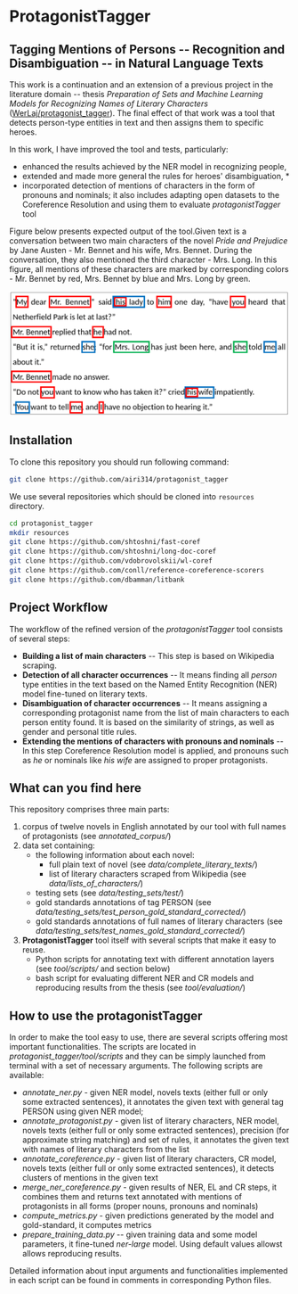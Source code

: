 # ProtagonistTagger 

## Tagging Mentions of Persons -- Recognition and Disambiguation -- in Natural Language Texts

This work is a continuation and an extension of a previous project in the literature domain -- thesis *Preparation of Sets and Machine Learning Models for Recognizing Names of Literary Characters* ([WerLaj/protagonist_tagger](https://github.com/WerLaj/protagonist_tagger)). The final effect of that work was a tool that detects person-type entities in text and then assigns them to specific heroes. 

In this work, I have improved the tool and tests, particularly:
* enhanced the results achieved by the NER model in recognizing people, 
* extended and made more general the rules for heroes' disambiguation, *
* incorporated detection of mentions of characters in the form of pronouns and nominals; it also includes adapting open datasets to the Coreference Resolution and using them to evaluate *protagonistTagger* tool

Figure below presents expected output of the tool.Given text is a conversation between two main characters of the novel *Pride and Prejudice* by Jane Austen - Mr. Bennet and his wife, Mrs. Bennet. During the conversation, they also mentioned the third character - Mrs. Long. In this figure, all mentions of these characters are marked by corresponding colors - Mr. Bennet by red, Mrs. Bennet by blue and Mrs. Long by green. 

<img src="example_output.png" alt="drawing" style="width:600px;"/>


## Installation

To clone this repository you should run following command:

```bash
git clone https://github.com/airi314/protagonist_tagger
```

We use several repositories which should be cloned into `resources` directory.
```bash
cd protagonist_tagger
mkdir resources
git clone https://github.com/shtoshni/fast-coref
git clone https://github.com/shtoshni/long-doc-coref
git clone https://github.com/vdobrovolskii/wl-coref
git clone https://github.com/conll/reference-coreference-scorers
git clone https://github.com/dbamman/litbank
```

## Project Workflow

The workflow of the refined version of the *protagonistTagger* tool consists of several steps:
* **Building a list of main characters** -- This step is based on Wikipedia scraping.
* **Detection of all character occurrences** -- It means finding all *person* type entities in the text based on the Named Entity Recognition (NER) model fine-tuned on literary texts.
* **Disambiguation of character occurrences** -- It means assigning a corresponding protagonist name from the list of main characters to each person entity found. It is based on the similarity of strings, as well as gender and personal title rules.
* **Extending the mentions of characters with pronouns and nominals** -- In this step Coreference Resolution model is applied, and pronouns such as *he* or nominals like *his wife* are assigned to proper protagonists.


## What can you find here
This repository comprises three main parts:
1. corpus of twelve novels in English annotated by our tool with full names of protagonists (see *annotated_corpus/*)
2. data set containing: 
    + the following  information about each novel:
        + full plain text of novel (see *data/complete_literary_texts/*)
        + list of literary characters scraped from Wikipedia (see *data/lists_of_characters/*)
    + testing sets (see *data/testing_sets/test/*)
    + gold standards annotations of tag PERSON (see *data/testing_sets/test_person_gold_standard_corrected/*)
    + gold standards annotations of full names of literary characters (see *data/testing_sets/test_names_gold_standard_corrected/*)
3. **ProtagonistTagger** tool itself with several scripts that make it easy to reuse.
    + Python scripts for annotating text with different annotation layers (see *tool/scripts/* and section below)
    + bash script for evaluating different NER and CR models and reproducing results from the thesis (see *tool/evaluation/*)

## How to use the protagonistTagger

In order to make the tool easy to use, there are several scripts offering most important functionalities. The scripts are located in *protagonist_tagger/tool/scripts* and they can be simply launched from terminal with a set of necessary arguments. The following scripts are available:
+ *annotate_ner.py* - given NER model, novels texts (either full or only some extracted sentences), it annotates the given text with general tag PERSON using given NER model;
+ *annotate_protagonist.py* - given list of literary characters, NER model, novels texts (either full or only some extracted sentences), precision (for approximate string matching) and set of rules, it annotates the given text with names of literary characters from the list
+ *annotate_coreference.py* - given list of literary characters, CR model, novels texts (either full or only some extracted sentences), it detects clusters of mentions in the given text
+ *merge_ner_coreference.py* - given results of NER, EL and CR steps, it combines them and returns text annotated with mentions of protagonists in all forms (proper nouns, pronouns and nominals)
+ *compute_metrics.py* - given predictions generated by the model and gold-standard, it computes metrics 
+ *prepare_training_data.py* -- given training data and some model parameters, it fine-tuned *ner-large* model. Using default values allowst allows reproducing results.

Detailed information about input arguments and functionalities implemented in each script can be found in comments in corresponding Python files. 

